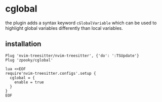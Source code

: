 # cglobal
the plugin adds a syntax keyword `cGlobalVariable` which can be used to
highlight global variables differently than local variables.

## installation
```vim
Plug 'nvim-treesitter/nvim-treesitter', {'do': ':TSUpdate'}
Plug 'zpooky/cglobal'

lua <<EOF
require'nvim-treesitter.configs'.setup {
  cglobal = {
    enable = true
  }
}
EOF
```
